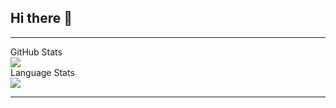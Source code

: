 ## Hi there 👋

<hr>
<!--   <details> -->
    <summary>GitHub Stats</summary>
<!--     <p align = "center"> -->
      <img src="https://github-readme-stats.vercel.app/apiRuan-le-Roux=anuraghazra"/>
<!--     </p> -->
<!--   </details> -->
<!--   <details> -->
    <summary>Language Stats</summary>
    <img src="https://wakatime.com/share/@cf431d06-74ce-468f-96af-22175b41dfb0/dd840f39-159b-4165-b0cb-8839d34420bb.svg"/>
<!--     <figure><embed src="https://wakatime.com/share/@cf431d06-74ce-468f-96af-22175b41dfb0/dd840f39-159b-4165-b0cb-8839d34420bb.svg"></embed></figure> -->

<!--     <p align = "center">
      <img src="[![Anurag's GitHub stats](https://github-readme-stats.vercel.app/api?username=anuraghazra)](https://github.com/Ruan-le-Roux/github-readme-stats)"/>
    </p> -->
<!--   </details> -->
<hr>

<!--
**Ruan-le-Roux/Ruan-le-Roux** is a ✨ _special_ ✨ repository because its `README.md` (this file) appears on your GitHub profile.

Here are some ideas to get you started:

- 🔭 I’m currently working on ...
- 🌱 I’m currently learning ...
- 👯 I’m looking to collaborate on ...
- 🤔 I’m looking for help with ...
- 💬 Ask me about ...
- 📫 How to reach me: ...
- 😄 Pronouns: ...
- ⚡ Fun fact: ...
-->
